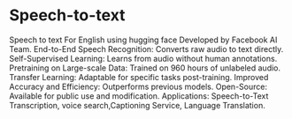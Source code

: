 # Speech-to-text
Speech to text For English using hugging face
Developed by Facebook AI Team.
End-to-End Speech Recognition: Converts raw audio to text directly.
Self-Supervised Learning: Learns from audio without human annotations.
Pretraining on Large-scale Data: Trained on 960 hours of unlabeled audio.
Transfer Learning: Adaptable for specific tasks post-training.
Improved Accuracy and Efficiency: Outperforms previous models.
Open-Source: Available for public use and modification.
Applications: Speech-to-Text Transcription, voice search,Captioning Service,  Language Translation.
